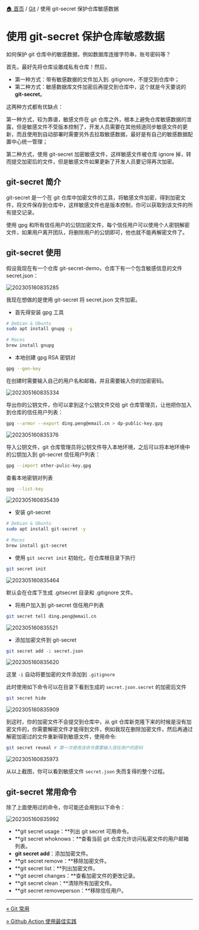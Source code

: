 [🏠 首页](../_index.md) / [Git](_index.md) / 使用 git-secret 保护仓库敏感数据

# 使用 git-secret 保护仓库敏感数据

如何保护 git 仓库中的敏感数据，例如数据库连接字符串，账号密码等？

首先，最好先将仓库设置成私有仓库！然后，

* 第一种方式：带有敏感数据的文件加入到. gitignore，不提交到仓库中；
* 第二种方式：敏感数据库文件加密后再提交到仓库中，这个就是今天要说的 **git-secret**。

这两种方式都有优缺点：

第一种方式，较为靠谱，敏感文件在 git 仓库之外，根本上避免仓库敏感数据的泄露，但是敏感文件不受版本控制了，开发人员需要在其他频道同步敏感文件的更新，而且使用到自动部署时需要另外去拉取敏感数据，最好是有自己的敏感数据配置中心统一管理；

第二种方式，使用 git-secret 加密敏感文件，这样敏感文件被仓库 ignore 掉，转而提交加密后的文件，但是敏感文件如果更新了开发人员要记得再次加密。

## **git-secret 简介**

git-secret 是一个在 git 仓库中加密文件的工具，将敏感文件加密，得到加密文件，将文件保存到仓库中，这样敏感文件也是版本控制，你可以获取到该文件的所有提交记录。

使用 gpg 和所有信任用户的公钥加密文件，每个信任用户可以使用个人密钥解密文件，如果用户离开团队，将删除用户的公钥即可，他也就不能再解密文件了。

## **git-secret 使用**

假设我现在有一个仓库 git-secret-demo，仓库下有一个包含敏感信息的文件 secret.json：

![202305160835285](https://fs.poneding.com/images/202305160835285.png)

我现在想做的是使用 git-secret 将 secret.json 文件加密。

* 首先得安装 gpg 工具

```bash
# Debian & Ubuntu
sudo apt install gnupg -y
​
# Macos
brew install gnupg
```

* 本地创建 gpg RSA 密钥对

```bash
gpg --gen-key
```

在创建时需要输入自己的用户名和邮箱，并且需要输入你的加密密码。

![202305160835334](https://fs.poneding.com/images/202305160835334.png)

导出你的公钥文件，你可以拿到这个公钥文件交给 git 仓库管理员，让他把你加入到仓库的信任用户列表：

```bash
gpg --armor --export ding.peng@email.cn > dp-public-key.gpg
```

![202305160835376](https://fs.poneding.com/images/202305160835376.png)

导入公钥文件，git 仓库管理员将公钥文件导入本地环境，之后可以将本地环境中的公钥加入到 git-secret 信任用户列表：

```bash
gpg --import other-pulic-key.gpg
```

查看本地密钥对列表

```bash
gpg --list-key
```

![202305160835439](https://fs.poneding.com/images/202305160835439.png)

* 安装 git-secret

```bash
# Debian & Ubuntu
sudo apt install git-secret -y
​
# Macos
brew install git-secret
```

* 使用 `git secret init` 初始化，在仓库根目录下执行

```bash
git secret init
```

![202305160835464](https://fs.poneding.com/images/202305160835464.png)

默认会在仓库下生成 .gitsecret 目录和 .gitignore 文件。

* 将用户加入到 git-secret 信任用户列表

```bash
git secret tell ding.peng@email.cn
```

![202305160835521](https://fs.poneding.com/images/202305160835521.png)

* 添加加密文件到 git-secret

```bash
git secret add -i secret.json
```

![202305160835620](https://fs.poneding.com/images/202305160835620.png)

这里 `-i` 自动将要加密的文件添加到 `.gitignore`

此时使用如下命令可以在目录下看到生成的 `secret.json.secret` 的加密后文件

```bash
git secret hide
```

![202305160835909](https://fs.poneding.com/images/202305160835909.png)

到这时，你的加密文件不会提交到仓库中，从 git 仓库新克隆下来的时候是没有加密文件的，你需要解密文件才能得到文件，例如我现在删除加密文件，然后再通过解密加密过的文件重新得到敏感文件，使用命令:

```bash
git secret reveal # 第一次使用该命令需要输入信任用户的密码
```

![202305160835973](https://fs.poneding.com/images/202305160835973.png)

从以上截图，你可以看到敏感文件 `secret.json` 失而复得的整个过程。

## **git-secret 常用命令**

除了上面使用过的命令，你可能还会用到以下命令：

![202305160835992](https://fs.poneding.com/images/202305160835992.png)

* **git secret usage：**列出 git secret 可用命令。
* **git secret whoknows：**查看当前 git 仓库允许访问私密文件的用户邮箱列表。
* **git secret add**：添加加密文件。
* **git secret remove：**移除加密文件。
* **git secret list：**列出加密文件。
* **git secret changes：**查看加密文件的更改记录。
* **git secret clean：**清除所有加密文件。
* **git secret removeperson：**移除信任用户。

---
[« Git 常用](common-usage.md)

[» Github Action 使用最佳实践](github-action-best-practice.md)
